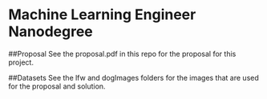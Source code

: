 # Machine Learning Engineer Nanodegree

##Proposal
See the proposal.pdf in this repo for the proposal for this project.

##Datasets
See the lfw and dogImages folders for the images that are used for the proposal and solution.
